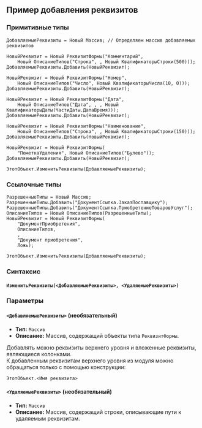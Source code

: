 
## Пример добавления реквизитов
### Примитивные типы
```bsl
ДобавляемыеРеквизиты = Новый Массив; // Определяем массив добавляемых реквизитов

НовыйРеквизит = Новый РеквизитФормы("Комментарий", 
    Новый ОписаниеТипов("Строка", , Новый КвалификаторыСтроки(500))); 
ДобавляемыеРеквизиты.Добавить(НовыйРеквизит); 

НовыйРеквизит = Новый РеквизитФормы("Номер", 
    Новый ОписаниеТипов("Число", Новый КвалификаторыЧисла(10, 0))); 
ДобавляемыеРеквизиты.Добавить(НовыйРеквизит);

НовыйРеквизит = Новый РеквизитФормы("Дата", 
    Новый ОписаниеТипов("Дата", , , Новый КвалификаторыДаты(ЧастиДаты.ДатаВремя))); 
ДобавляемыеРеквизиты.Добавить(НовыйРеквизит);

НовыйРеквизит = Новый РеквизитФормы("Наименование", 
    Новый ОписаниеТипов("Строка", , Новый КвалификаторыСтроки(150))); 
ДобавляемыеРеквизиты.Добавить(НовыйРеквизит);

НовыйРеквизит = Новый РеквизитФормы(
    "ПометкаУдаления", Новый ОписаниеТипов("Булево")); 
ДобавляемыеРеквизиты.Добавить(НовыйРеквизит);	

ЭтотОбъект.ИзменитьРеквизиты(ДобавляемыеРеквизиты);
```
### Ссылочные типы
```bsl
РазрешенныеТипы = Новый Массив;
РазрешенныеТипы.Добавить("ДокументСсылка.ЗаказПоставщику");
РазрешенныеТипы.Добавить("ДокументСсылка.ПриобретениеТоваровУслуг");
ОписаниеТипов = Новый ОписаниеТипов(РазрешенныеТипы);
НовыйРеквизит = Новый РеквизитФормы(
    "ДокументПриобретения", 
    ОписаниеТипов, 
    , 
    "Документ приобретения", 
    Ложь);

ЭтотОбъект.ИзменитьРеквизиты(ДобавляемыеРеквизиты);
```

### Синтаксис

#### **`ИзменитьРеквизиты(<ДобавляемыеРеквизиты>, <УдаляемыеРеквизиты>)`**

### Параметры

#### `<ДобавляемыеРеквизиты>` (необязательный)

- **Тип:** `Массив`  
- **Описание:** Массив, содержащий объекты типа `РеквизитФормы`.

Добавлять можно реквизиты верхнего уровня и вложенные реквизиты, являющиеся колонками.  
К добавленным реквизитам верхнего уровня из модуля можно обращаться только с помощью конструкции:

```1c
ЭтотОбъект.<Имя реквизита>
```

#### `<УдаляемыеРеквизиты>` (необязательный)

- **Тип:** `Массив`  
- **Описание:** Массив, содержащий строки, описывающие пути к удаляемым реквизитам.
